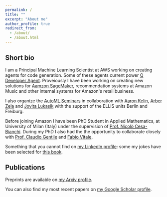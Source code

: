 ```yaml
---
permalink: /
title: ""
excerpt: "About me"
author_profile: true
redirect_from: 
  - /about/
  - /about.html
---
```




Short bio
---

I am a Principal Machine Learning Scientist at AWS working on creating agents for code generation. Some of these agents current power [Q Developer Agent](https://aws.amazon.com/blogs/devops/reinventing-the-amazon-q-developer-agent-for-software-development/). 
Proveiously I have been working on creating new solutions for [Aamzon SageMaker](https://aws.amazon.com/de/sagemaker/), recommendation systems at Amazon Music and other internal systems for Amazon's retail business.


I also organize the [AutoML Seminars](https://automl-seminars.github.io/) in collaboration with [Aaron Kelin](https://aaronkl.github.io/), [Arber Zela](https://ml.informatik.uni-freiburg.de/profile/zela/) and [Jovita Lukasik](https://www.uni-mannheim.de/dws/people/researchers/phd-students/jovita-lukasik/) with the support of the ELLIS units Berlin and Freiburg.


Before joining Amazon I have been PhD Student in Applied Mathematics, at University of Milan (Italy) under the supervision of [Prof. Nicol&ograve; Cesa-Bianchi](http://homes.di.unimi.it/~cesabian/). During my PhD I also had the the opportunity to collaborate closely with [Prof. Claudio Gentile](https://sites.google.com/view/cgentile) and [Fabio Vitale](http://researchers.lille.inria.fr/vitale/).


Something that you cannot find on [my LinkedIn profile](http://it.linkedin.com/in/giovannizappella): some my jokes have been selected for [this book](http://www.amazon.it/Spinoza-Un-libro-serissimo-Andreoli/dp/8874245823/).



Publications
---

Preprints are available on [my Arxiv profile](https://arxiv.org/search/cs?searchtype=author&query=Zappella%2C+G).

You can also find my most recent papers on [my Google Scholar profile](https://scholar.google.com/citations?hl=en&user=Gb8qRLsAAAAJ&view_op=list_works&sortby=pubdate).
